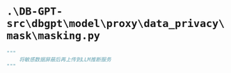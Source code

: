 # `.\DB-GPT-src\dbgpt\model\proxy\data_privacy\mask\masking.py`

```py
"""
    将敏感数据屏蔽后再上传到LLM推断服务
"""
```